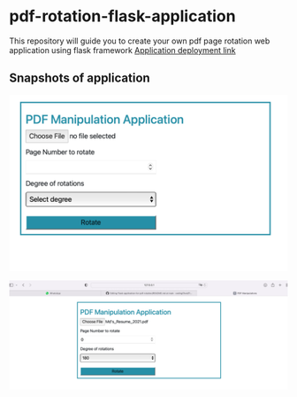# pdf-rotation-flask-application
This repository will guide you to create your own pdf page rotation web application using flask framework
[Application deployment link](https://pdf-rotation.herokuapp.com)
<h2> Snapshots of application </h2>
<img align="center" src="https://github.com/codingf3ver/images/blob/main/pdf%20rotation%20images/page1.png" style = "height:400px , width:400px " />

<br>
<br>

<img align="center" src="https://github.com/codingf3ver/images/blob/main/pdf%20rotation%20images/page2.png" style = "height:400px , width:400px " />
